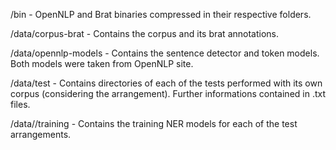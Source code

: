 /bin - OpenNLP and Brat binaries compressed in their respective folders.

/data/corpus-brat - Contains the corpus and its brat annotations.

/data/opennlp-models - Contains the sentence detector and token models. Both models were taken from OpenNLP site.

/data/test - Contains directories of each of the tests performed with its own corpus (considering the arrangement). Further informations contained in .txt files.

/data//training - Contains the training NER models for each of the test arrangements.
